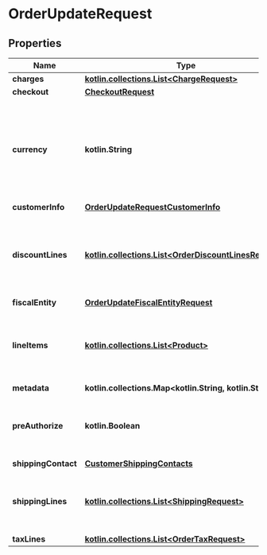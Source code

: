 
# OrderUpdateRequest

## Properties
Name | Type | Description | Notes
------------ | ------------- | ------------- | -------------
**charges** | [**kotlin.collections.List&lt;ChargeRequest&gt;**](ChargeRequest.md) |  |  [optional]
**checkout** | [**CheckoutRequest**](CheckoutRequest.md) |  |  [optional]
**currency** | **kotlin.String** | Currency with which the payment will be made. It uses the 3-letter code of the [International Standard ISO 4217.](https://es.wikipedia.org/wiki/ISO_4217) |  [optional]
**customerInfo** | [**OrderUpdateRequestCustomerInfo**](OrderUpdateRequestCustomerInfo.md) |  |  [optional]
**discountLines** | [**kotlin.collections.List&lt;OrderDiscountLinesRequest&gt;**](OrderDiscountLinesRequest.md) | List of [discounts](https://developers.conekta.com/v2.1.0/reference/orderscreatediscountline) that are applied to the order. You must have at least one discount. |  [optional]
**fiscalEntity** | [**OrderUpdateFiscalEntityRequest**](OrderUpdateFiscalEntityRequest.md) |  |  [optional]
**lineItems** | [**kotlin.collections.List&lt;Product&gt;**](Product.md) | List of [products](https://developers.conekta.com/v2.1.0/reference/orderscreateproduct) that are sold in the order. You must have at least one product. |  [optional]
**metadata** | **kotlin.collections.Map&lt;kotlin.String, kotlin.String&gt;** |  |  [optional]
**preAuthorize** | **kotlin.Boolean** | Indicates whether the order charges must be preauthorized |  [optional]
**shippingContact** | [**CustomerShippingContacts**](CustomerShippingContacts.md) |  |  [optional]
**shippingLines** | [**kotlin.collections.List&lt;ShippingRequest&gt;**](ShippingRequest.md) | List of [shipping costs](https://developers.conekta.com/v2.1.0/reference/orderscreateshipping). If the online store offers digital products. |  [optional]
**taxLines** | [**kotlin.collections.List&lt;OrderTaxRequest&gt;**](OrderTaxRequest.md) |  |  [optional]



